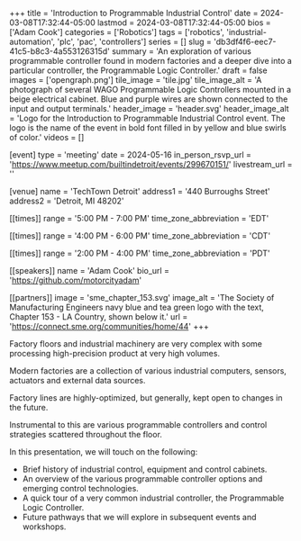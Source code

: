 +++
title = 'Introduction to Programmable Industrial Control'
date = 2024-03-08T17:32:44-05:00
lastmod = 2024-03-08T17:32:44-05:00
bios = ['Adam Cook']
categories = ['Robotics']
tags = ['robotics', 'industrial-automation', 'plc', 'pac', 'controllers']
series = []
slug = 'db3df4f6-eec7-41c5-b8c3-4a553126315d'
summary = 'An exploration of various programmable controller found in modern factories and a deeper dive into a particular controller, the Programmable Logic Controller.'
draft = false
images = ['opengraph.png']
tile_image = 'tile.jpg'
tile_image_alt = 'A photograph of several WAGO Programmable Logic Controllers mounted in a beige electrical cabinet. Blue and purple wires are shown connected to the input and output terminals.'
header_image = 'header.svg'
header_image_alt = 'Logo for the Introduction to Programmable Industrial Control event. The logo is the name of the event in bold font filled in by yellow and blue swirls of color.'
videos = []

[event]
type = 'meeting'
date = 2024-05-16
in_person_rsvp_url = 'https://www.meetup.com/builtindetroit/events/299670151/'
livestream_url = ''

[venue]
name = 'TechTown Detroit'
address1 = '440 Burroughs Street'
address2 = 'Detroit, MI 48202'

[[times]]
range = '5:00 PM - 7:00 PM'
time_zone_abbreviation = 'EDT'

[[times]]
range = '4:00 PM - 6:00 PM'
time_zone_abbreviation = 'CDT'

[[times]]
range = '2:00 PM - 4:00 PM'
time_zone_abbreviation = 'PDT'

[[speakers]]
name = 'Adam Cook'
bio_url = 'https://github.com/motorcityadam'

[[partners]]
image = 'sme_chapter_153.svg'
image_alt = 'The Society of Manufacturing Engineers navy blue and tea green logo with the text, Chapter 153 - LA Country, shown below it.'
url = 'https://connect.sme.org/communities/home/44'
+++

Factory floors and industrial machinery are very complex with some processing high-precision product at very high volumes.

Modern factories are a collection of various industrial computers, sensors, actuators and external data sources.

Factory lines are highly-optimized, but generally, kept open to changes in the future.

Instrumental to this are various programmable controllers and control strategies scattered throughout the floor.

In this presentation, we will touch on the following:

- Brief history of industrial control, equipment and control cabinets.
- An overview of the various programmable controller options and emerging control technologies.
- A quick tour of a very common industrial controller, the Programmable Logic Controller.
- Future pathways that we will explore in subsequent events and workshops.
